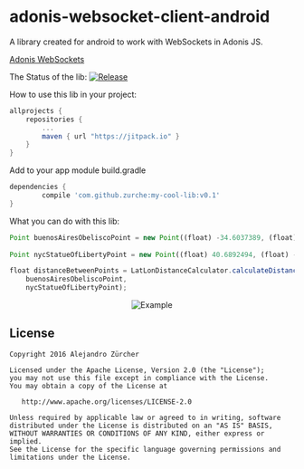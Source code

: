 # adonis-websocket-client-android
A library created for android to work with WebSockets in Adonis JS.


[Adonis WebSockets](https://adonisjs.com/docs/4.1/websocket)

The Status of the lib: 
[![Release](https://jitpack.io/v/utsavstha/adonis-websocket-client-android.svg)](https://jitpack.io/#utsavstha/adonis-websocket-client-android/1.1)

How to use this lib in your project:
```gradle
allprojects {
	repositories {
		...
		maven { url "https://jitpack.io" }
	}
}
```

Add to your app module build.gradle
```gradle
dependencies {
        compile 'com.github.zurche:my-cool-lib:v0.1'
}
```

What you can do with this lib:
```javascript
Point buenosAiresObeliscoPoint = new Point((float) -34.6037389, (float) -58.3815704);
        
Point nycStatueOfLibertyPoint = new Point((float) 40.6892494, (float) -74.0445004);

float distanceBetweenPoints = LatLonDistanceCalculator.calculateDistance(
    buenosAiresObeliscoPoint, 
    nycStatueOfLibertyPoint);
```

<p align="center">
  <img src="https://github.com/zurche/my-cool-lib/blob/master/device-2016-06-03-131119.png" alt="Example"/>
</p>

License
--------

    Copyright 2016 Alejandro Zürcher

    Licensed under the Apache License, Version 2.0 (the "License");
    you may not use this file except in compliance with the License.
    You may obtain a copy of the License at

       http://www.apache.org/licenses/LICENSE-2.0

    Unless required by applicable law or agreed to in writing, software
    distributed under the License is distributed on an "AS IS" BASIS,
    WITHOUT WARRANTIES OR CONDITIONS OF ANY KIND, either express or implied.
    See the License for the specific language governing permissions and
    limitations under the License.
